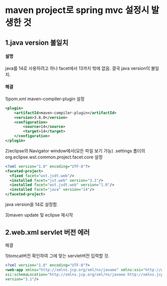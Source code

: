 # maven project로 spring mvc 설정시 발생한 것



## 1.java version 불일치

#### 설명

java를 14로 사용하려고 하나 facet에서 13까지 밖에 없음. 결국 java version이 불일치.

#### 해결

1)pom.xml maven-compiler-plugin 설정

```xml
<plugin>
    <artifactId>maven-compiler-plugin</artifactId>
    <version>3.8.0</version>
    <configuration>
        <source>14</source>
        <target>14</target>
    </configuration>
</plugin>
```



2)eclipse의 Navigator window에서(모든 파일 보기 가능) .settings 폴더의 org.eclipse.wst.common.project.facet.core 설정

```xml
<?xml version="1.0" encoding="UTF-8"?>
<faceted-project>
  <fixed facet="wst.jsdt.web"/>
  <installed facet="jst.web" version="3.1"/>
  <installed facet="wst.jsdt.web" version="1.0"/>
  <installed facet="java" version="14"/>
</faceted-project>

```

java version을 14로 설정함.



3)maven update 및 eclipse 재시작



## 2.web.xml servlet 버전 에러

해결

1)tomcat버전 확인하여 그에 맞는 servlet버전 입력할 것.

```xml
<?xml version="1.0" encoding="UTF-8"?>
<web-app xmlns="http://xmlns.jcp.org/xml/ns/javaee" xmlns:xsi="http://www.w3.org/2001/XMLSchema-instance"
xsi:schemaLocation="http://xmlns.jcp.org/xml/ns/javaee http://xmlns.jcp.org/xml/ns/javaee/web-app_3_1.xsd"
version="3.1"/>
```

